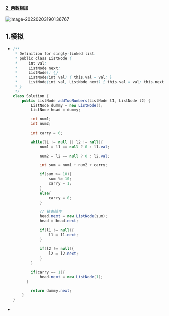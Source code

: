 #### [2. 两数相加](https://leetcode-cn.com/problems/add-two-numbers/)

![image-20220203190136767](https://raw.githubusercontent.com/TWDH/Leetcode-From-Zero/pictures/img/image-20220203190136767.png)

## 1.模拟

- ```java
  /**
   * Definition for singly-linked list.
   * public class ListNode {
   *     int val;
   *     ListNode next;
   *     ListNode() {}
   *     ListNode(int val) { this.val = val; }
   *     ListNode(int val, ListNode next) { this.val = val; this.next = next; }
   * }
   */
  class Solution {
      public ListNode addTwoNumbers(ListNode l1, ListNode l2) {
          ListNode dummy = new ListNode();
          ListNode head = dummy;
  
          int num1;
          int num2;    
  
          int carry = 0;
  
          while(l1 != null || l2 != null){
              num1 = l1 == null ? 0 : l1.val;
              
              num2 = l2 == null ? 0 : l2.val;
  
              int sum = num1 + num2 + carry;
  
              if(sum >= 10){
                  sum %= 10;
                  carry = 1;
              }
              else{
                  carry = 0;
              }
  
              // 链表操作
              head.next = new ListNode(sum);
              head = head.next;
              
              if(l1 != null){
                  l1 = l1.next;
              }
              
              if(l2 != null){
                  l2 = l2.next;
              }
          }
  
          if(carry == 1){
              head.next = new ListNode(1);
        }
  
          return dummy.next;
      }
  }
  ```
  
- 
